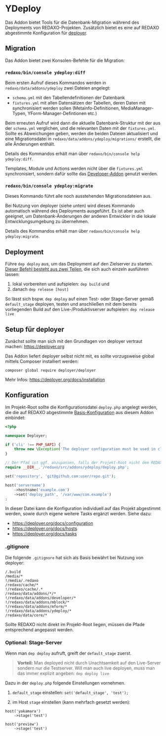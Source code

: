 YDeploy
=======

Das Addon bietet Tools für die Datenbank-Migration während des Deployments von REDAXO-Projekten.
 Zusätzlich bietet es eine auf REDAXO abgestimmte Konfiguration für [deployer](https://deployer.org).

Migration
---------

Das Addon bietet zwei Konsolen-Befehle für die Migration:

### `redaxo/bin/console ydeploy:diff`

Beim ersten Aufruf dieses Kommandos werden in `redaxo/data/addons/ydeploy` zwei Dateien angelegt:

* `schema.yml` mit den Tabellendefinitionen der Datenbank
* `fixtures.yml` mit allen Datensätzen der Tabellen, deren Daten mit synchronisiert werden sollen (Metainfo-Definitionen, MediaManager-Typen, YForm-Manager-Defintionen etc.)

Beim erneuten Aufruf wird dann die aktuelle Datenbank-Struktur mit der aus der `schema.yml` verglichen, und die relevanten Daten mit der `fixtures.yml`. Sollte es Abweichungen geben, werden die beiden Dateien aktualisiert und eine Migrationsdatei in `redaxo/data/addons/ydeploy/migrations/` erstellt, die alle Änderungen enthält.

Details des Kommandos erhält man über `redaxo/bin/console help ydeploy:diff`.

Templates, Module und Actions werden nicht über die `fixtures.yml` synchronisiert, sondern dafür sollte das [Developer-Addon](https://github.com/FriendsOfREDAXO/developer) genutzt werden.

### `redaxo/bin/console ydeploy:migrate`

Dieses Kommando führt alle noch ausstehenden Migrationsdateien aus.

Bei Nutzung von deployer (siehe unten) wird dieses Kommando automatisch während des Deployments ausgeführt.
Es ist aber auch geeignet, um Datenbank-Änderungen der anderen Entwickler in die lokale Entwicklungsumgebung zu übernehmen.

Details des Kommandos erhält man über `redaxo/bin/console help ydeploy:migrate`.

## Deployment

Führe `dep deploy` aus, um das Deployment auf den Zielserver zu starten. [Dieser Befehl besteht aus zwei Teilen](https://github.com/yakamara/ydeploy/blob/master/deploy.php#L92-L95), die sich auch einzeln ausführen lassen:

1. lokal vorbereiten und aufspielen: `dep build` und 
2. danach `dep release [host]`

So lässt sich bspw. `dep deploy` auf einen Test- oder Stage-Server gemäß `default_stage` deployen, testen und anschließen mit dem bereits vorliegenden Build auf den Live-/Produktivserver aufspielen: `dep release live`

Setup für deployer
------------------

Zunächst sollte man sich mit den Grundlagen von deployer vertraut machen: https://deployer.org

Das Addon liefert deployer selbst nicht mit, es sollte vorzugsweise global mittels Composer installiert werden:

```
composer global require deployer/deployer
```

Mehr Infos: https://deployer.org/docs/installation

## Konfiguration

Im Projekt-Root sollte die Konfigurationsdatei `deploy.php`  angelegt werden, die die auf REDAXO abgestimmte 
[Basis-Konfiguration](https://github.com/yakamara/ydeploy/blob/master/deploy.php) aus diesem Addon einbindet:

```php
<?php

namespace Deployer;

if ('cli' !== PHP_SAPI) {
    throw new \Exception('The deployer configuration must be used in cli.');
}

// Der Pfad ist ggf. anzupassen, falls der Projekt-Root nicht dem REDAXO-Root entspricht
require __DIR__.'/redaxo/src/addons/ydeploy/deploy.php';

set('repository', 'git@github.com:user/repo.git');

host('servername')
    ->hostname('example.com')
    ->set('deploy_path', '/var/www/com.example')
;
```

In dieser Datei kann die Konfiguration individuell auf das Projekt abgestimmt werden, sowie durch eigene weitere Tasks
ergänzt werden.
Siehe dazu: 
* https://deployer.org/docs/configuration 
* https://deployer.org/docs/hosts
* https://deployer.org/docs/tasks

### .gitignore

Die folgende `.gitignore` hat sich als Basis bewährt bei Nutzung von deployer:

```
/.build
/media/*
!/media/.redaxo
/redaxo/cache/*
!/redaxo/cache/.*
/redaxo/data/addons/*/*
!/redaxo/data/addons/developer/*
!/redaxo/data/addons/mblock/*
!/redaxo/data/addons/mform/*
!/redaxo/data/addons/ydeploy/*
/redaxo/data/core/*
```

Sollte REDAXO nicht direkt im Projekt-Root liegen, müssen die Pfade entsprechend angepasst werden.

### Optional: Stage-Server

Wenn man `dep deploy` aufruft, greift der `default_stage` zuerst.

> **Vorteil:** Man deployed nicht durch Unachtsamkeit auf den Live-Server sondern nur die Testserver. Will man auch live deployen, muss man das immer explizit angeben: `dep deploy live`

Dazu in der `deploy.php` folgende Einstellungen vornehmen.

1. `default_stage` einstellen: `set('default_stage', 'test');`

2. im Host `stage` einstellen (kann mehrfach gesetzt werden): 

```
host('yakamara')
    ->stage('test')

host('preview')
    ->stage('test')
```
